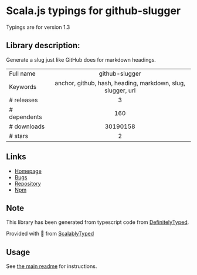 
# Scala.js typings for github-slugger

Typings are for version 1.3

## Library description:
Generate a slug just like GitHub does for markdown headings.

|                    |                 |
| ------------------ | :-------------: |
| Full name          | github-slugger |
| Keywords           | anchor, github, hash, heading, markdown, slug, slugger, url |
| # releases         | 3 |
| # dependents       | 160 |
| # downloads        | 30190158 |
| # stars            | 2 |

## Links
- [Homepage](https://github.com/Flet/github-slugger)
- [Bugs](https://github.com/Flet/github-slugger/issues)
- [Repository](https://github.com/Flet/github-slugger)
- [Npm](https://www.npmjs.com/package/github-slugger)
    


## Note
This library has been generated from typescript code from [DefinitelyTyped](https://definitelytyped.org).

Provided with :purple_heart: from [ScalablyTyped](https://github.com/oyvindberg/ScalablyTyped)

## Usage
See [the main readme](../../readme.md) for instructions.


